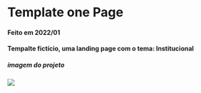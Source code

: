 # Template one Page
#### Feito em 2022/01
#### Tempalte fictício, uma landing page com o tema: Institucional

##### imagem do projeto
<img src=".github/template.png">
